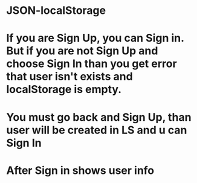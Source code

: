 # JSON-localStorage 
# If you are Sign Up, you can Sign in. But if you are not Sign Up and choose Sign In than you get error that user isn't exists and localStorage is empty. 
# You must go back and Sign Up, than user will be created in LS and u can Sign In
# After Sign in shows user info
